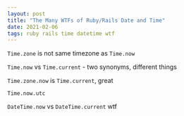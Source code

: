 ```yaml
---
layout: post
title: "The Many WTFs of Ruby/Rails Date and Time"
date: 2021-02-06
tags: ruby rails time datetime wtf
---
```


`Time.zone` is not same timezone as `Time.now`

`Time.now` vs `Time.current` - two synonyms, different things

`Time.zone.now` is `Time.current`, great

`Time.now.utc`

`DateTime.now` vs `DateTime.current` wtf
